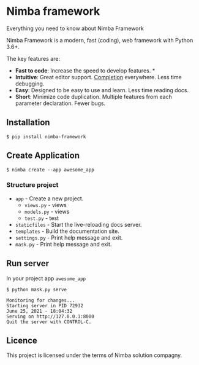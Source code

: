 # Nimba framework
Everything you need to know about Nimba Framework


Nimba Framework is a modern, fast (coding), web framework with Python 3.6+.

The key features are:

* **Fast to code**: Increase the speed to develop features. *
* **Intuitive**: Great editor support. <abbr title="also known as auto-complete, autocompletion, IntelliSense">Completion</abbr> everywhere. Less time debugging.
* **Easy**: Designed to be easy to use and learn. Less time reading docs.
* **Short**: Minimize code duplication. Multiple features from each parameter declaration. Fewer bugs.

## Installation

<div class="termy">

```console
$ pip install nimba-framework
```

</div>

## Create Application

<div class="termy">

```console
$ nimba create --app awesome_app
```

</div>

### Structure project

* `app` - Create a new project.
    - `views.py` - views
    - `models.py` - views
    - `test.py` - test
* `staticfiles` - Start the live-reloading docs server.
* `templates` - Build the documentation site.
* `settings.py` - Print help message and exit.
* `mask.py` - Print help message and exit.

## Run server
In your project app `awesome_app`
<div class="termy">

```console
$ python mask.py serve

Monitoring for changes...
Starting server in PID 72932
June 25, 2021 - 18:04:32
Serving on http://127.0.0.1:8000
Quit the server with CONTROL-C.
```

</div>


## Licence

This project is licensed under the terms of Nimba solution compagny.

